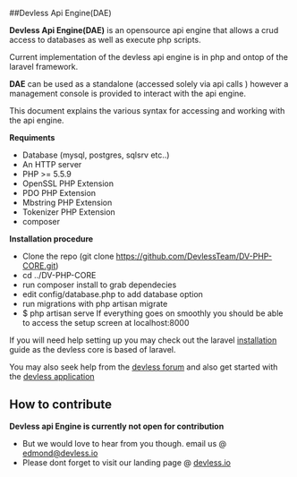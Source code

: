 
##Devless Api Engine(DAE)

**Devless Api Engine(DAE)** is an opensource api engine that allows a crud access to databases as well as execute php scripts. 

Current implementation of the devless api engine is in php and ontop of the laravel framework. 

**DAE** can be used as a standalone (accessed solely via api calls ) however a management console is provided to interact with the api engine.

This document explains the various syntax for accessing and working with  the api engine.

**Requiments**
* Database (mysql, postgres, sqlsrv etc..)
* An HTTP server
* PHP >= 5.5.9
* OpenSSL PHP Extension
* PDO PHP Extension
* Mbstring PHP Extension
* Tokenizer PHP Extension
* composer

**Installation procedure**
* Clone the repo (git clone https://github.com/DevlessTeam/DV-PHP-CORE.git) 
* cd ../DV-PHP-CORE
* run composer install to grab dependecies
* edit config/database.php to add database option 
* run migrations with php artisan migrate
* $ php artisan serve
If everything goes on smoothly you should be able to access the setup screen at localhost:8000

If you will need help setting up you may check out the laravel [installation](https://laravel.com/docs/5.1) guide as the devless core is based of laravel. 

You may also seek help from the [devless forum](forum.devless.io) and also get started with the [devless application](docs.devless.io)
## How to contribute 
**Devless api Engine is currently not open for contribution**
* But we would love to hear from  you though. email us @ edmond@devless.io
* Please dont forget to visit our landing page @ [devless.io](devless.io)

